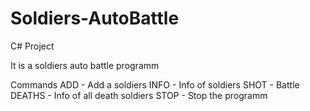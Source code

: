 # Soldiers-AutoBattle
C# Project

It is a soldiers auto battle programm

Commands
ADD - Add a soldiers
INFO - Info of soldiers
SHOT - Battle
DEATHS - Info of all death soldiers
STOP - Stop the programm
